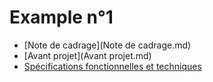 # Example n°1

 * [Note de cadrage](Note de cadrage.md)
 * [Avant projet](Avant projet.md)
 * [Spécifications fonctionnelles et techniques](Spécifications.md)